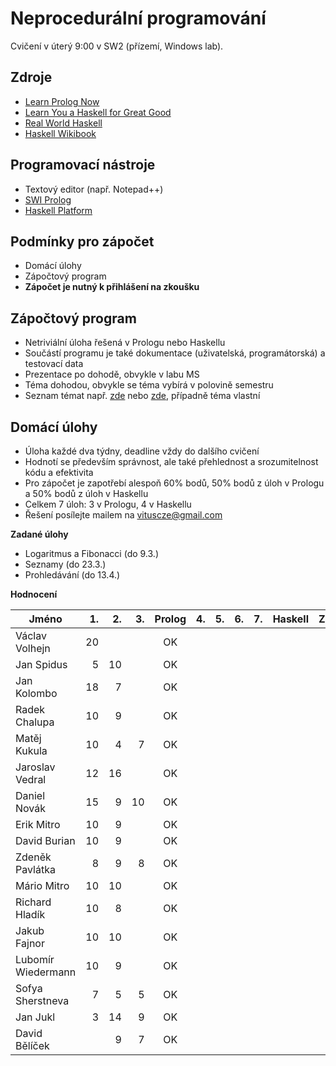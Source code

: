 Neprocedurální programování
===========================

Cvičení v úterý 9:00 v SW2 (přízemí, Windows lab).

Zdroje
------

- [Learn Prolog Now](http://www.learnprolognow.org/)
- [Learn You a Haskell for Great Good](http://learnyouahaskell.com/)
- [Real World Haskell](http://book.realworldhaskell.org/)
- [Haskell Wikibook](https://en.wikibooks.org/wiki/Haskell)

Programovací nástroje
---------------------

- Textový editor (např. Notepad++)
- [SWI Prolog](http://www.swi-prolog.org/)
- [Haskell Platform](https://www.haskell.org/platform/)

Podmínky pro zápočet
--------------------

- Domácí úlohy
- Zápočtový program
- **Zápočet je nutný k přihlášení na zkoušku**

Zápočtový program
-----------------

- Netriviální úloha řešená v Prologu nebo Haskellu
- Součástí programu je také dokumentace (uživatelská, programátorská) a testovací data
- Prezentace po dohodě, obvykle v labu MS
- Téma dohodou, obvykle se téma vybírá v polovině semestru
- Seznam témat např. [zde](http://kti.mff.cuni.cz/~hric/vyuka/pl_prikl_win.pdf) nebo [zde](http://ksvi.mff.cuni.cz/~dvorak/vyuka/14/NPRG005x01/programy.html), případně téma vlastní

Domácí úlohy
------------

- Úloha každé dva týdny, deadline vždy do dalšího cvičení
- Hodnotí se především správnost, ale také přehlednost a srozumitelnost kódu a efektivita
- Pro zápočet je zapotřebí alespoň 60% bodů, 50% bodů z úloh v Prologu a 50% bodů z úloh v Haskellu
- Celkem 7 úloh: 3 v Prologu, 4 v Haskellu
- Řešení posílejte mailem na vituscze@gmail.com

**Zadané úlohy**

- Logaritmus a Fibonacci (do 9.3.)
- Seznamy (do 23.3.)
- Prohledávání (do 13.4.)

**Hodnocení**

| Jméno              | 1. | 2. | 3. | Prolog | 4. | 5. | 6. | 7. | Haskell |  Z |
| ------------------ | --:| --:| --:|:------:| --:| --:| --:| --:|:-------:|:--:|
| Václav Volhejn     | 20 |    |    | OK     |    |    |    |    |         |    |
| Jan Spidus         |  5 | 10 |    | OK     |    |    |    |    |         |    |
| Jan Kolombo        | 18 |  7 |    | OK     |    |    |    |    |         |    |
| Radek Chalupa      | 10 |  9 |    | OK     |    |    |    |    |         |    |
| Matěj Kukula       | 10 |  4 |  7 | OK     |    |    |    |    |         |    |
| Jaroslav Vedral    | 12 | 16 |    | OK     |    |    |    |    |         |    |
| Daniel Novák       | 15 |  9 | 10 | OK     |    |    |    |    |         |    |
| Erik Mitro         | 10 |  9 |    | OK     |    |    |    |    |         |    |
| David Burian       | 10 |  9 |    | OK     |    |    |    |    |         |    |
| Zdeněk Pavlátka    |  8 |  9 |  8 | OK     |    |    |    |    |         |    |
| Mário Mitro        | 10 | 10 |    | OK     |    |    |    |    |         |    |
| Richard Hladík     | 10 |  8 |    | OK     |    |    |    |    |         |    |
| Jakub Fajnor       | 10 | 10 |    | OK     |    |    |    |    |         |    |
| Lubomír Wiedermann | 10 |  9 |    | OK     |    |    |    |    |         |    |
| Sofya Sherstneva   |  7 |  5 |  5 | OK     |    |    |    |    |         |    |
| Jan Jukl           |  3 | 14 |  9 | OK     |    |    |    |    |         |    |
| David Bělíček      |    |  9 |  7 | OK     |    |    |    |    |         |    |